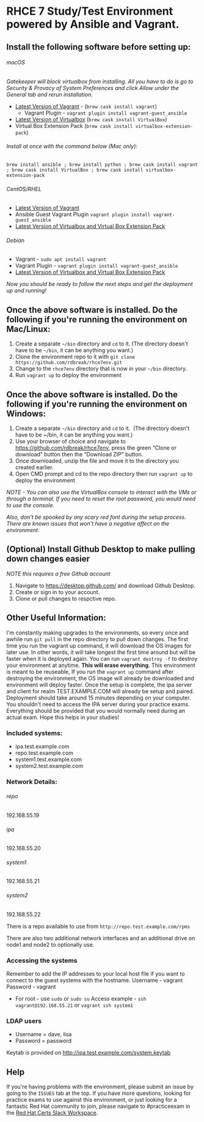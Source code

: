 # RHCE 7 Study/Test Environment powered by Ansible and Vagrant. 

## Install the following software before setting up:
###### macOS
_Gatekeeper will block virtualbox from installing. All you have to do is go to Security & Provacy of System Preferences and click Allow under the General tab and rerun installation._
- [Latest Version of Vagrant](https://www.vagrantup.com/downloads.html) - (`brew cask install vagrant`)
    - Vagrant Plugin - `vagrant plugin install vagrant-guest_ansible`
- [Latest Version of Virtualbox](https://www.virtualbox.org/wiki/Downloads) (`brew cask install VirtualBox`)
- Virtual Box Extension Pack (`brew cask install virtualbox-extension-pack`)
###### Install at once with the command below (Mac only): 
`brew install ansible ; brew install python ; brew cask install vagrant ; brew cask install VirtualBox ; brew cask install virtualbox-extension-pack`

###### CentOS/RHEL
- [Latest Version of Vagrant](https://www.vagrantup.com/downloads.html)
- Ansible Guest Vagrant Plugin `vagrant plugin install vagrant-guest_ansible`
- [Latest Version of Virtualbox and Virtual Box Extension Pack](https://www.virtualbox.org/wiki/Downloads)
###### Debian
- Vagrant - `sudo apt install vagrant`
- Vagrant Plugin - `vagrant plugin install vagrant-guest_ansible`
- [Latest Version of Virtualbox and Virtual Box Extension Pack](https://www.virtualbox.org/wiki/Downloads)

_Now you should be ready to follow the next steps and get the deployment up and running!_

## Once the above software is installed. Do the following if you're running the environment on Mac/Linux:
1. Create a separate `~/bin` directory and `cd` to it.  (The directory doesn't have to be `~/bin`, it can be anything you want.)
2. Clone the environment repo to it with `git clone https://github.com/rdbreak/rhce7env.git`
3. Change to the `rhce7env` directory that is now in your `~/bin` directory.
3. Run `vagrant up` to deploy the environment 

## Once the above software is installed. Do the following if you're running the environment on Windows:
1. Create a separate `~/bin` directory and `cd` to it.  (The directory doesn't have to be ~/bin, it can be anything you want.)
2. Use your browser of choice and navigate to https://github.com/rdbreak/rhce7env, press the green “Clone or download” button then the “Download ZIP” button.
3. Once downloaded, unzip the file and move it to the directory you created earlier.
3. Open CMD prompt and cd to the repo directory then run `vagrant up` to deploy the environment

_NOTE - You can also use the VirtualBox console to interact with the VMs or through a terminal. If you need to reset the root password, you would need to use the console._

*Also, don't be spooked by any scary red font during the setup process. There are known issues that won't have a negative affect on the environment.* 

## (Optional) Install Github Desktop to make pulling down changes easier
_NOTE this requires a free Github account_
1. Navigate to https://desktop.github.com/ and download Github Desktop.
2. Create or sign in to your account.
3. Clone or pull changes to respctive repo.

## Other Useful Information:
I'm constantly making upgrades to the environments, so every once and awhile run `git pull` in the repo directory to pull down changes. The first time you run the vagrant up command, it will download the OS images for later use. In other words, it will take longest the first time around but will be faster when it is deployed again. You can run `vagrant destroy -f` to destroy your environment at anytime. **This will erase everything**. This environment is meant to be reuseable, If you run the `vagrant up` command after destroying the environment, the OS image will already be downloaded and environment will deploy faster. Once the setup is complete, the ipa server and client for realm TEST.EXAMPLE.COM will already be setup and paired. Deployment should take around 15 minutes depending on your computer. You shouldn't need to access the IPA server during your practice exams. Everything should be provided that you would normally need during an actual exam. Hope this helps  in your studies!

### Included systems:
- ipa.test.example.com
- repo.test.example.com
- system1.test.example.com
- system2.test.example.com

### Network Details:
###### repo  
192.168.55.19
###### ipa
192.168.55.20
###### system1
192.168.55.21
###### system2
192.168.55.22

There is a repo available to use from `http://repo.test.example.com/rpms`

There are also two additional network interfaces and an additional drive on node1 and node2 to optionally use.

### Accessing the systems
Remember to add the IP addresses to your local host file if you want to connect to the guest systems with the hostname.
Username - vagrant
Password - vagrant
- For root - use `sudo` or `sudo su`
Access example - `ssh vagrant@192.168.55.21` or `vagrant ssh system1`

### LDAP users
- Username = dave, lisa
- Password = password

Keytab is provided on http://ipa.test.example.com/system.keytab

## Help
If you're having problems with the environment, please submit an issue by going to the `ISSUES` tab at the top. If you have more questions, looking for practice exams to use against this environment, or just looking for a fantastic Red Hat community to join, please navigate to #practiceexam in the [Red Hat Certs Slack Workspace](https://join.slack.com/t/redhat-certs/shared_invite/enQtNjAxNDc3MzYyMTAxLWZlM2ZhMGRlNGI2YjQyMzQ4NWEyNDIyYTJiNzcxM2E1ZDVkZmQ4MzU2MTc0ZDRlNzg2MTU5NWIwZjFjZDdjMGE).
